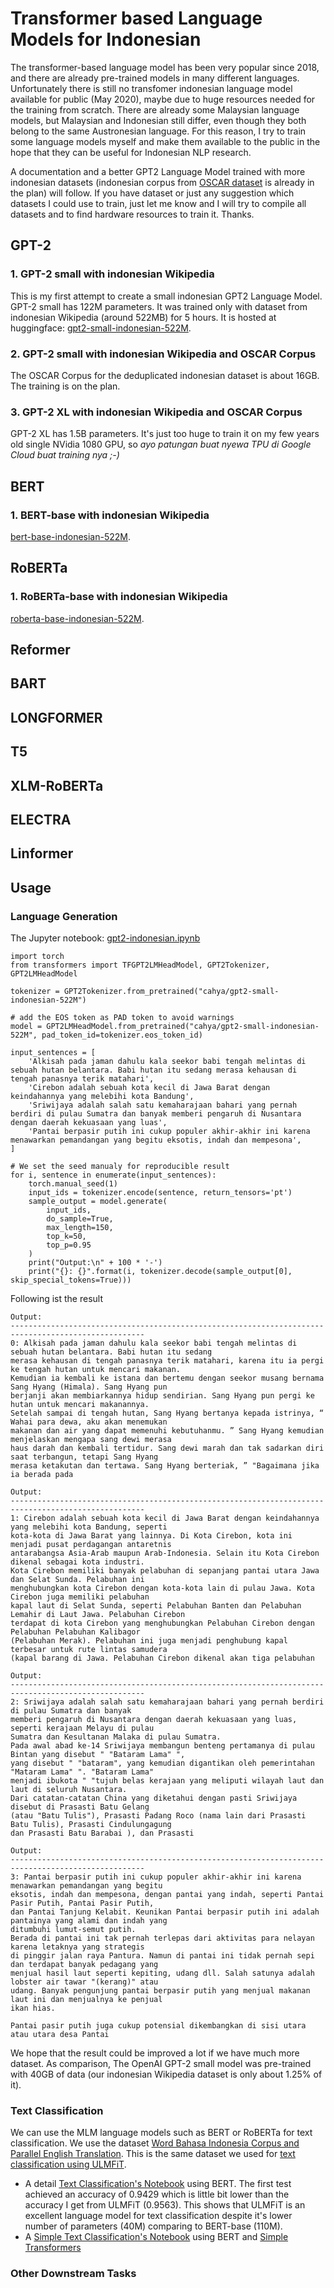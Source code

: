 # Transformer based Language Models for Indonesian

The transformer-based language model has been very popular since 2018, and there are already pre-trained models 
in many different languages. Unfortunately there is still no transfomer indonesian language model available for public 
(May 2020), maybe due to huge resources needed  for the training from scratch. There are already some Malaysian 
language models, but Malaysian and Indonesian still differ, even though they both belong to the same Austronesian 
language. For this reason, I try to train some language models myself and make them available to the public in 
the hope that they can be useful for Indonesian NLP research.

A documentation and a better GPT2 Language Model trained with more indonesian datasets (indonesian corpus from 
[OSCAR dataset](https://oscar-corpus.com/) is already in the plan) will follow. If you have dataset or just 
any suggestion which datasets I could use to train, just let me know and I will try to compile all datasets 
and to find hardware resources to train it. Thanks.

## GPT-2

### 1. GPT-2 small with indonesian Wikipedia
This is my first attempt to create a small indonesian GPT2 Language Model. GPT-2 small has 122M parameters. It was 
trained only with dataset from indonesian Wikipedia (around 522MB) for 5 hours. It is hosted at huggingface:
[gpt2-small-indonesian-522M](https://huggingface.co/cahya/gpt2-small-indonesian-522M).

### 2. GPT-2 small with indonesian Wikipedia and OSCAR Corpus
The OSCAR Corpus for the deduplicated indonesian dataset is about 16GB. The training is on the plan.

### 3. GPT-2 XL with indonesian Wikipedia and OSCAR Corpus
GPT-2 XL has 1.5B parameters. It's just too huge to train it on my few years old single NVidia 1080 GPU, so *ayo patungan 
buat nyewa TPU di Google Cloud buat training nya ;-)*

## BERT
### 1. BERT-base with indonesian Wikipedia
[bert-base-indonesian-522M](https://huggingface.co/cahya/bert-base-indonesian-522M).

## RoBERTa
### 1. RoBERTa-base with indonesian Wikipedia
[roberta-base-indonesian-522M](https://huggingface.co/cahya/roberta-base-indonesian-522M).

## Reformer

## BART

## LONGFORMER

## T5


## XLM-RoBERTa

## ELECTRA

## Linformer

## Usage

### Language Generation
The Jupyter notebook: [gpt2-indonesian.ipynb](https://github.com/cahya-wirawan/language-modeling/blob/master/Transformers/GPT2/gpt2-indonesian.ipynb)
```
import torch
from transformers import TFGPT2LMHeadModel, GPT2Tokenizer, GPT2LMHeadModel

tokenizer = GPT2Tokenizer.from_pretrained("cahya/gpt2-small-indonesian-522M")

# add the EOS token as PAD token to avoid warnings
model = GPT2LMHeadModel.from_pretrained("cahya/gpt2-small-indonesian-522M", pad_token_id=tokenizer.eos_token_id)

input_sentences = [
    'Alkisah pada jaman dahulu kala seekor babi tengah melintas di sebuah hutan belantara. Babi hutan itu sedang merasa kehausan di tengah panasnya terik matahari',
    'Cirebon adalah sebuah kota kecil di Jawa Barat dengan keindahannya yang melebihi kota Bandung',
    'Sriwijaya adalah salah satu kemaharajaan bahari yang pernah berdiri di pulau Sumatra dan banyak memberi pengaruh di Nusantara dengan daerah kekuasaan yang luas',
    'Pantai berpasir putih ini cukup populer akhir-akhir ini karena menawarkan pemandangan yang begitu eksotis, indah dan mempesona',  
]

# We set the seed manualy for reproducible result
for i, sentence in enumerate(input_sentences):
    torch.manual_seed(1)
    input_ids = tokenizer.encode(sentence, return_tensors='pt')
    sample_output = model.generate(
        input_ids,
        do_sample=True, 
        max_length=150, 
        top_k=50, 
        top_p=0.95
    )
    print("Output:\n" + 100 * '-')
    print("{}: {}".format(i, tokenizer.decode(sample_output[0], skip_special_tokens=True)))
```
Following ist the result

```
Output:
----------------------------------------------------------------------------------------------------
0: Alkisah pada jaman dahulu kala seekor babi tengah melintas di sebuah hutan belantara. Babi hutan itu sedang 
merasa kehausan di tengah panasnya terik matahari, karena itu ia pergi ke tengah hutan untuk mencari makanan. 
Kemudian ia kembali ke istana dan bertemu dengan seekor musang bernama Sang Hyang (Himala). Sang Hyang pun 
berjanji akan membiarkannya hidup sendirian. Sang Hyang pun pergi ke hutan untuk mencari makanannya. 
Setelah sampai di tengah hutan, Sang Hyang bertanya kepada istrinya, “ Wahai para dewa, aku akan menemukan 
makanan dan air yang dapat memenuhi kebutuhanmu. ” Sang Hyang kemudian menjelaskan mengapa sang dewi merasa 
haus darah dan kembali tertidur. Sang dewi marah dan tak sadarkan diri saat terbangun, tetapi Sang Hyang 
merasa ketakutan dan tertawa. Sang Hyang berteriak, ” "Bagaimana jika ia berada pada

Output:
----------------------------------------------------------------------------------------------------
1: Cirebon adalah sebuah kota kecil di Jawa Barat dengan keindahannya yang melebihi kota Bandung, seperti 
kota-kota di Jawa Barat yang lainnya. Di Kota Cirebon, kota ini menjadi pusat perdagangan antaretnis 
antarabangsa Asia-Arab maupun Arab-Indonesia. Selain itu Kota Cirebon dikenal sebagai kota industri.
Kota Cirebon memiliki banyak pelabuhan di sepanjang pantai utara Jawa dan Selat Sunda. Pelabuhan ini 
menghubungkan kota Cirebon dengan kota-kota lain di pulau Jawa. Kota Cirebon juga memiliki pelabuhan 
kapal laut di Selat Sunda, seperti Pelabuhan Banten dan Pelabuhan Lemahir di Laut Jawa. Pelabuhan Cirebon 
terdapat di kota Cirebon yang menghubungkan Pelabuhan Cirebon dengan Pelabuhan Pelabuhan Kalibagor 
(Pelabuhan Merak). Pelabuhan ini juga menjadi penghubung kapal terbesar untuk rute lintas samudera 
(kapal barang di Jawa. Pelabuhan Cirebon dikenal akan tiga pelabuhan

Output:
----------------------------------------------------------------------------------------------------
2: Sriwijaya adalah salah satu kemaharajaan bahari yang pernah berdiri di pulau Sumatra dan banyak 
memberi pengaruh di Nusantara dengan daerah kekuasaan yang luas, seperti kerajaan Melayu di pulau 
Sumatra dan Kesultanan Malaka di pulau Sumatra.
Pada awal abad ke-14 Sriwijaya membangun benteng pertamanya di pulau Bintan yang disebut " "Bataram Lama" ", 
yang disebut " "bataram", yang kemudian digantikan oleh pemerintahan "Mataram Lama" ". "Bataram Lama" 
menjadi ibukota " "tujuh belas kerajaan yang meliputi wilayah laut dan laut di seluruh Nusantara.
Dari catatan-catatan China yang diketahui dengan pasti Sriwijaya disebut di Prasasti Batu Gelang 
(atau "Batu Tulis"), Prasasti Padang Roco (nama lain dari Prasasti Batu Tulis), Prasasti Cindulungagung 
dan Prasasti Batu Barabai ), dan Prasasti

Output:
----------------------------------------------------------------------------------------------------
3: Pantai berpasir putih ini cukup populer akhir-akhir ini karena menawarkan pemandangan yang begitu 
eksotis, indah dan mempesona, dengan pantai yang indah, seperti Pantai Pasir Putih, Pantai Pasir Putih, 
dan Pantai Tanjung Kelabit. Keunikan Pantai berpasir putih ini adalah pantainya yang alami dan indah yang 
ditumbuhi lumut-semut putih.
Berada di pantai ini tak pernah terlepas dari aktivitas para nelayan karena letaknya yang strategis 
di pinggir jalan raya Pantura. Namun di pantai ini tidak pernah sepi dan terdapat banyak pedagang yang 
menjual hasil laut seperti kepiting, udang dll. Salah satunya adalah lobster air tawar "(kerang)" atau 
udang. Banyak pengunjung pantai berpasir putih yang menjual makanan laut ini dan menjualnya ke penjual 
ikan hias.

Pantai pasir putih juga cukup potensial dikembangkan di sisi utara atau utara desa Pantai

```
We hope that the result could be improved a lot if we have much more dataset. As comparison, The OpenAI 
GPT-2 small model was pre-trained with 40GB of data (our indonesian Wikipedia dataset is only about 1.25% 
of it).

### Text Classification
We can use the MLM language models such as BERT or RoBERTa for text classification. We use the dataset 
[Word Bahasa Indonesia Corpus and Parallel English Translation](https://github.com/cahya-wirawan/language-modeling/tree/master/data). 
This is the same dataset we used for [text classification using ULMFiT](https://github.com/cahya-wirawan/language-modeling/tree/master/indonesia).

- A detail [Text Classification's Notebook](https://github.com/cahya-wirawan/language-modeling/blob/master/Transformers/BERT/bert-indonesian-text-classification.ipynb)
using BERT. The first test achieved an accuracy of 0.9429 which is little bit lower than the accuracy I get from ULMFiT (0.9563). 
This shows that ULMFiT is an excellent language model for text classification despite it's lower number of parameters 
(40M) comparing to BERT-base (110M).
- A [Simple Text Classification's Notebook](https://github.com/cahya-wirawan/language-modeling/blob/master/Transformers/BERT/bert-indonesian-text-classification-simple.ipynb)
using BERT and [Simple Transformers](https://simpletransformers.ai/)
 
### Other Downstream Tasks
